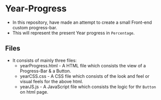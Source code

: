 # Year-Progress

- In this repository, have made an attempt to create a small Front-end custom progress-bar.
- This will represent the present Year progress in ```Percentage```.

## Files
  - It consists of mainly three files:
    - yearProgress.html - A HTML file which consists the view of a Progress-Bar & a Button.
    - yearCSS.css - A CSS file which consists of the look and feel or visual feels for the above html.
    - yearJS.js - A JavaScript file which consists the logic for thr ```Button``` on html page.
